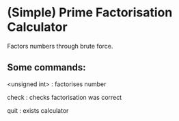 # (Simple) Prime Factorisation Calculator
Factors numbers through brute force.

## Some commands:

\<unsigned int\>    : factorises number

check               : checks factorisation was correct

quit		    : exists calculator

